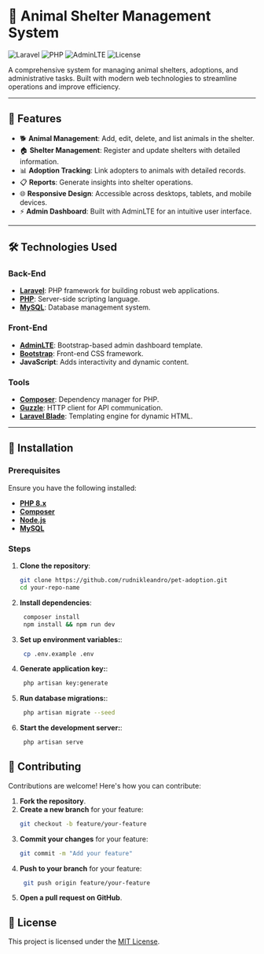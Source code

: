 # 🐾 Animal Shelter Management System

![Laravel](https://img.shields.io/badge/Laravel-10.x-red) 
![PHP](https://img.shields.io/badge/PHP-8.x-blue) 
![AdminLTE](https://img.shields.io/badge/AdminLTE-3.x-orange) 
![License](https://img.shields.io/badge/license-MIT-green)

A comprehensive system for managing animal shelters, adoptions, and administrative tasks. Built with modern web technologies to streamline operations and improve efficiency.

---

## 📝 Features

- 🐕 **Animal Management**: Add, edit, delete, and list animals in the shelter.
- 🏠 **Shelter Management**: Register and update shelters with detailed information.
- 📊 **Adoption Tracking**: Link adopters to animals with detailed records.
- 📋 **Reports**: Generate insights into shelter operations.
- 🌐 **Responsive Design**: Accessible across desktops, tablets, and mobile devices.
- ⚡ **Admin Dashboard**: Built with AdminLTE for an intuitive user interface.

---

## 🛠️ Technologies Used

### Back-End
- **[Laravel](https://laravel.com/)**: PHP framework for building robust web applications.
- **[PHP](https://www.php.net/)**: Server-side scripting language.
- **[MySQL](https://www.mysql.com/)**: Database management system.

### Front-End
- **[AdminLTE](https://adminlte.io/)**: Bootstrap-based admin dashboard template.
- **[Bootstrap](https://getbootstrap.com/)**: Front-end CSS framework.
- **JavaScript**: Adds interactivity and dynamic content.

### Tools
- **[Composer](https://getcomposer.org/)**: Dependency manager for PHP.
- **[Guzzle](https://docs.guzzlephp.org/)**: HTTP client for API communication.
- **[Laravel Blade](https://laravel.com/docs/10.x/blade)**: Templating engine for dynamic HTML.

---

## 🚀 Installation

### Prerequisites
Ensure you have the following installed:
- **[PHP 8.x](https://www.php.net/)**
- **[Composer](https://getcomposer.org/)**
- **[Node.js](https://nodejs.org/)**
- **[MySQL](https://www.mysql.com/)**

### Steps
1. **Clone the repository**:
   ```bash
   git clone https://github.com/rudnikleandro/pet-adoption.git
   cd your-repo-name

2. **Install dependencies**:
   ```bash
    composer install
    npm install && npm run dev

3. **Set up environment variables:**:
   ```bash
    cp .env.example .env

4. **Generate application key:**:
   ```bash
    php artisan key:generate

5. **Run database migrations:**:
   ```bash
    php artisan migrate --seed

6. **Start the development server:**:
   ```bash
    php artisan serve

## 🤝 Contributing

Contributions are welcome! Here's how you can contribute:

1. **Fork the repository**.
2. **Create a new branch** for your feature:
   ```bash
   git checkout -b feature/your-feature
3. **Commit your changes** for your feature:
   ```bash
   git commit -m "Add your feature"
4. **Push to your branch** for your feature:
   ```bash
    git push origin feature/your-feature
5. **Open a pull request on GitHub**.

## 📜 License
This project is licensed under the [MIT License](https://github.com/rudnikleandro/pet-adoption/blob/main/LICENSE).
   
